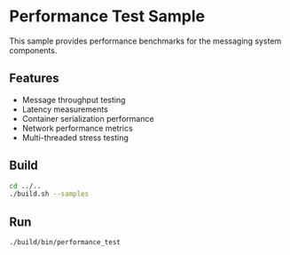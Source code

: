 # Performance Test Sample

This sample provides performance benchmarks for the messaging system components.

## Features
- Message throughput testing
- Latency measurements
- Container serialization performance
- Network performance metrics
- Multi-threaded stress testing

## Build
```bash
cd ../..
./build.sh --samples
```

## Run
```bash
./build/bin/performance_test
```